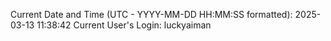 Current Date and Time (UTC - YYYY-MM-DD HH:MM:SS formatted): 2025-03-13 11:38:42
Current User's Login: luckyaiman

